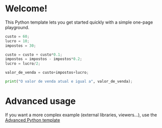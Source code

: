 # Welcome!

This Python template lets you get started quickly with a simple one-page playground.

```python runnable
custo = 60;
lucro = 10;
impostos = 30;

custo = custo + custo*0.1;
impostos = impostos - impostos*0.2;
lucro = lucro/2;

valor_de_venda = custo+impostos+lucro;

print("O valor de venda atual e igual a", valor_de_venda);
```

# Advanced usage

If you want a more complex example (external libraries, viewers...), use the [Advanced Python template](https://tech.io/select-repo/429)
